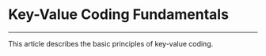 # Key-Value Coding Fundamentals
---
This article describes the basic principles of key-value coding.
